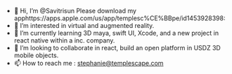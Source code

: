 - 👋 Hi, I’m @Savitrisun Please download my apphttps://apps.apple.com/us/app/templesc%CE%BBpe/id1453928398: 
- 👀 I’m interested in virtual and augmented reality.
- 🌱 I’m currently learning 3D maya, swift UI, Xcode, and a new project in react native within a inc. company.
- 💞️ I’m looking to collaborate in react, build an open platform in USDZ 3D mobile objects.
- 📫 How to reach me : stephanie@templescape.com

<!---
Savitrisun/Savitrisun is a ✨ special ✨ repository because its `README.md` (this file) appears on your GitHub profile.
You can click the Preview link to take a look at your changes.
--->
